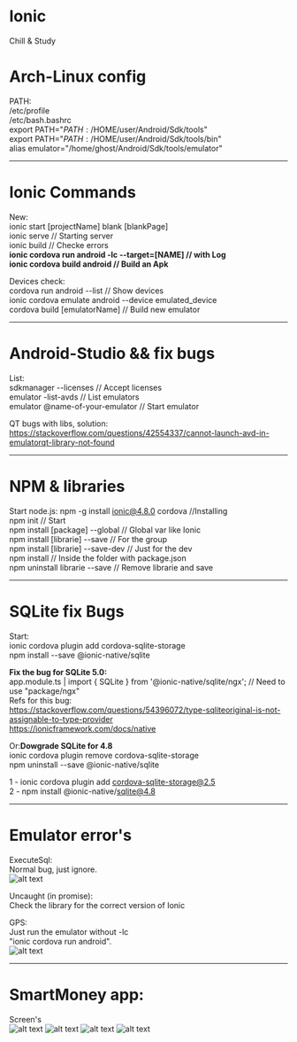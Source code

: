 # Ionic
Chill &amp; Study

# Arch-Linux config
PATH:  
/etc/profile  
/etc/bash.bashrc  
  export PATH="$PATH:/$HOME/user/Android/Sdk/tools"  
  export PATH="$PATH:/$HOME/user/Android/Sdk/tools/bin"  
  alias emulator="/home/ghost/Android/Sdk/tools/emulator"  
  
-----------------------------------

# Ionic Commands  
New:  
  ionic start [projectName] blank [blankPage]  
  ionic serve // Starting server  
  ionic build // Checke errors  
  **ionic cordova run android -lc --target=[NAME] // with Log**  
  **ionic cordova build android // Build an Apk**  

Devices check:  
  cordova run android  --list // Show devices  
  ionic cordova emulate android --device emulated_device  
  cordova build [emulatorName] // Build new emulator  
  
-----------------------------------

# Android-Studio && fix bugs  
List:  
  sdkmanager --licenses // Accept licenses  
  emulator -list-avds // List emulators  
  emulator @name-of-your-emulator // Start emulator  
  
QT bugs with libs, solution:  
https://stackoverflow.com/questions/42554337/cannot-launch-avd-in-emulatorqt-library-not-found  

-----------------------------------

# NPM & libraries  
Start node.js:
  npm -g install ionic@4.8.0 cordova //Installing  
  npm init // Start  
  npm install [package] --global // Global var like Ionic  
  npm install [librarie] --save // For the group  
  npm install [librarie] --save-dev // Just for the dev  
  npm install // Inside the folder with package.json  
  npm uninstall librarie --save // Remove librarie and save  

-----------------------------------

# SQLite fix Bugs  
Start:  
  ionic cordova plugin add cordova-sqlite-storage  
  npm install --save @ionic-native/sqlite  
  
**Fix the bug for SQLite 5.0:**  
  app.module.ts | import { SQLite } from '@ionic-native/sqlite/ngx'; // Need to use "package/ngx"  
Refs for this bug:  
https://stackoverflow.com/questions/54396072/type-sqliteoriginal-is-not-assignable-to-type-provider  
https://ionicframework.com/docs/native  
  
Or:**Dowgrade SQLite for 4.8**  
  ionic cordova plugin remove cordova-sqlite-storage  
  npm uninstall --save @ionic-native/sqlite  
  
  1 - ionic cordova plugin add cordova-sqlite-storage@2.5  
  2 - npm install @ionic-native/sqlite@4.8  

-----------------------------------

# Emulator error's  
ExecuteSql:  
  Normal bug, just ignore.  
![alt text](https://i.imgur.com/5DsGSW1.png)


Uncaught (in promise):  
  Check the library for the correct version of Ionic  
  
GPS:  
  Just run the emulator without -lc  
  "ionic cordova run android".  
![alt text](https://i.imgur.com/0lGOlKQ.png)

-----------------------------------  
# SmartMoney app:  
Screen's  
![alt text](https://i.imgur.com/OShEp41.png)
![alt text](https://i.imgur.com/RCOVa5M.png)
![alt text](https://i.imgur.com/NyHcswN.png)
![alt text](https://i.imgur.com/AbdCacM.png)
